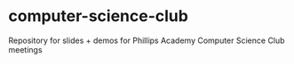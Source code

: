 # computer-science-club
Repository for slides + demos for Phillips Academy Computer Science Club meetings
